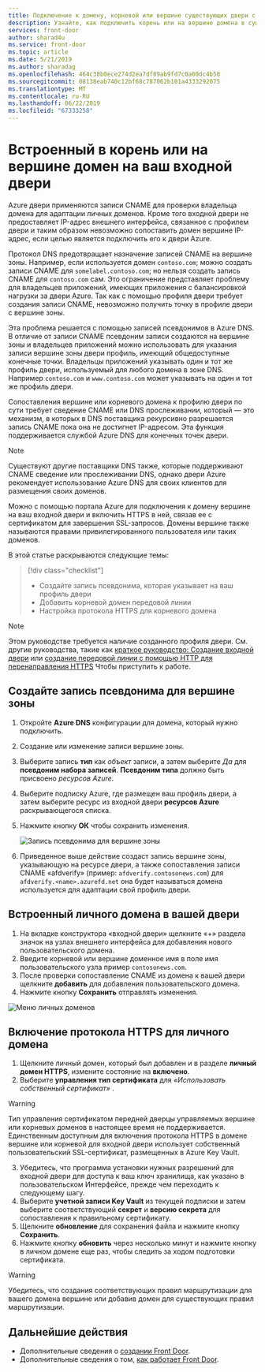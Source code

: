 ```yaml
---
title: Подключение к домену, корневой или вершине существующих двери с помощью портала Azure
description: Узнайте, как подключить корень или на вершине домена в существующий двери с помощью портала Azure.
services: front-door
author: sharad4u
ms.service: front-door
ms.topic: article
ms.date: 5/21/2019
ms.author: sharadag
ms.openlocfilehash: 464c38b0ece274d2ea7df89ab9fd7c0a60dc4b58
ms.sourcegitcommit: 08138eab740c12bf68c787062b101a4333292075
ms.translationtype: MT
ms.contentlocale: ru-RU
ms.lasthandoff: 06/22/2019
ms.locfileid: "67333258"
---
```

# <a name="onboard-a-root-or-apex-domain-on-your-front-door"></a>Встроенный в корень или на вершине домен на ваш входной двери
Azure двери применяются записи CNAME для проверки владельца домена для адаптации личных доменов. Кроме того входной двери не предоставляет IP-адрес внешнего интерфейса, связанное с профилем двери и таким образом невозможно сопоставить домен вершине IP-адрес, если целью является подключить его к двери Azure.

Протокол DNS предотвращает назначение записей CNAME на вершине зоны. Например, если используется домен `contoso.com`; можно создать записи CNAME для `somelabel.contoso.com`; но нельзя создать запись CNAME для `contoso.com` сам. Это ограничение представляет проблему для владельцев приложений, имеющих приложения с балансировкой нагрузки за двери Azure. Так как с помощью профиля двери требует создания записи CNAME, невозможно получить точку в профиле двери с вершине зоны.

Эта проблема решается с помощью записей псевдонимов в Azure DNS. В отличие от записи CNAME псевдоним записи создаются на вершине зоны и владельцев приложений можно использовать для указания записи вершине зоны двери профиль, имеющий общедоступные конечные точки. Владельцы приложений указывать один и тот же профиль двери, используемый для любого домена в зоне DNS. Например `contoso.com` и `www.contoso.com` может указывать на один и тот же профиль двери. 

Сопоставления вершине или корневого домена к профилю двери по сути требует сведение CNAME или DNS прослеживании, который — это механизм, в которых в DNS поставщика рекурсивно разрешается запись CNAME пока она не достигнет IP-адресом. Эта функция поддерживается службой Azure DNS для конечных точек двери. 

> [!NOTE]
> Существуют другие поставщики DNS также, которые поддерживают CNAME сведение или прослеживании DNS, однако двери Azure рекомендует использование Azure DNS для своих клиентов для размещения своих доменов.

Можно с помощью портала Azure для подключения к домену вершине на ваш входной двери и включить HTTPS в ней, связав ее с сертификатом для завершения SSL-запросов. Домены вершине также называются правами привилегированного пользователя или таких доменов.

В этой статье раскрываются следующие темы:

> [!div class="checklist"]
> * Создайте запись псевдонима, которая указывает на ваш профиль двери
> * Добавить корневой домен передовой линии
> * Настройка протокола HTTPS для корневого домена

> [!NOTE]
> Этом руководстве требуется наличие созданного профиля двери. См. другие руководства, такие как [краткое руководство: Создание входной двери](./quickstart-create-front-door.md) или [создание передовой линии с помощью HTTP для перенаправления HTTPS](./front-door-how-to-redirect-https.md) Чтобы приступить к работе.

## <a name="create-an-alias-record-for-zone-apex"></a>Создайте запись псевдонима для вершине зоны

1. Откройте **Azure DNS** конфигурации для домена, который нужно подключить.
2. Создание или изменение записи вершине зоны.
3. Выберите запись **тип** как _объект_ записи, а затем выберите _Да_ для **псевдоним набора записей**. **Псевдоним типа** должно быть присвоено _ресурсов Azure_.
4. Выберите подписку Azure, где размещен ваш профиль двери, а затем выберите ресурс из входной двери **ресурсов Azure** раскрывающегося списка.
5. Нажмите кнопку **ОК** чтобы сохранить изменения.

    ![Запись псевдонима для вершине зоны](./media/front-door-apex-domain/front-door-apex-alias-record.png)

6. Приведенное выше действие создаст запись вершине зоны, указывающую на ресурсе двери, а также сопоставления записи CNAME «afdverify» (пример: `afdverify.contosonews.com`) для `afdverify.<name>.azurefd.net` она будет называться домена используется для адаптации свой профиль двери.

## <a name="onboard-the-custom-domain-on-your-front-door"></a>Встроенный личного домена в вашей двери

1. На вкладке конструктора «входной двери» щелкните «+» раздела значок на узлах внешнего интерфейса для добавления нового пользовательского домена.
2. Введите корневой или вершине доменное имя в поле имя пользовательского узла пример `contosonews.com`.
3. После проверки сопоставление CNAME из домена к вашей двери щелкните **добавить** для добавления пользовательского домена.
4. Нажмите кнопку **Сохранить** отправлять изменения.

![Меню личных доменов](./media/front-door-apex-domain/front-door-onboard-apex-domain.png)

## <a name="enable-https-on-your-custom-domain"></a>Включение протокола HTTPS для личного домена

1. Щелкните личный домен, который был добавлен и в разделе **личный домен HTTPS**, измените состояние на **включено**.
2. Выберите **управления тип сертификата** для _«Использовать собственный сертификат»_ .

> [!WARNING]
> Тип управления сертификатом передней дверцы управляемых вершине или корневых доменов в настоящее время не поддерживается. Единственным доступным для включения протокола HTTPS в домене вершине или корневой для входной двери использует собственный пользовательский SSL-сертификат, размещенных в Azure Key Vault.

3. Убедитесь, что программа установки нужных разрешений для входной двери для доступа к ваш ключ хранилища, как указано в пользовательском Интерфейсе, прежде чем переходить к следующему шагу.
4. Выберите **учетной записи Key Vault** из текущей подписки и затем выберите соответствующий **секрет** и **версию секрета** для сопоставления к правильному сертификату.
5. Щелкните **обновление** для сохранения файла и нажмите кнопку **Сохранить**.
6. Нажмите кнопку **обновить** через несколько минут и нажмите кнопку в личном домене еще раз, чтобы следить за ходом подготовки сертификата. 

> [!WARNING]
> Убедитесь, что создания соответствующих правил маршрутизации для вашего домена вершине или добавив домен для существующих правил маршрутизации.

## <a name="next-steps"></a>Дальнейшие действия

- Дополнительные сведения о [создании Front Door](quickstart-create-front-door.md).
- Дополнительные сведения о том, [как работает Front Door](front-door-routing-architecture.md).